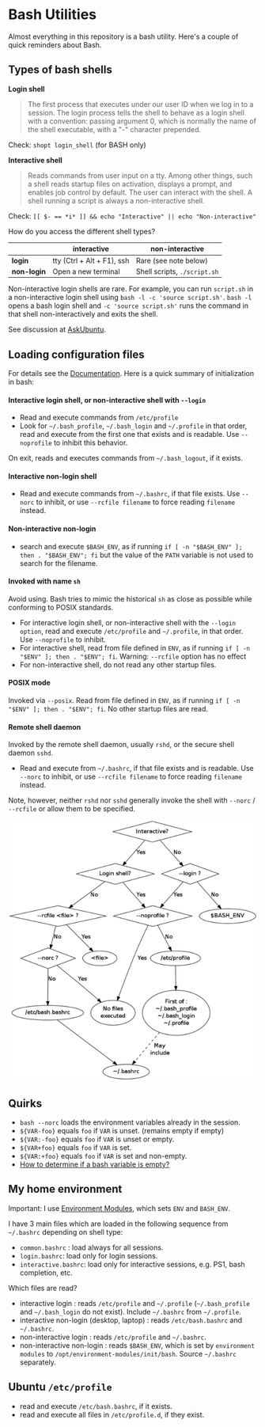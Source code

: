 # Bash Utilities

Almost everything in this repository is a bash utility.
Here's a couple of quick reminders about Bash.

## Types of bash shells

**Login shell** 
> The first process that executes under our user ID when we log in to a session. The login process tells the shell to behave as a login shell with a convention: passing argument 0, which is normally the name of the shell executable, with a "-" character prepended.

Check: `shopt login_shell` (for BASH only)

**Interactive shell**
> Reads commands from user input on a tty. Among other things, such a shell reads startup files on activation, displays a prompt, and enables job control by default. The user can interact with the shell. A shell running a script is always a non-interactive shell.

Check: `[[ $- == *i* ]] && echo "Interactive" || echo "Non-interactive"`

How do you access the different shell types?

|               | interactive                | non-interactive                    |
|---------------|----------------------------|------------------------------------|
| **login**     | tty (Ctrl + Alt + F1), ssh | Rare (see note below)              |
| **non-login** | Open a new terminal        | Shell scripts, `./script.sh`       |

Non-interactive login shells are rare. For example, you can run `script.sh` in a non-interactive login shell using 
`bash -l -c 'source script.sh'`. `bash -l` opens a bash login shell and `-c 'source script.sh'` runs the command in that shell
non-interactively and exits the shell. 

See discussion at [AskUbuntu](https://askubuntu.com/questions/879364).


## Loading configuration files

For details see the [Documentation](https://www.gnu.org/savannah-checkouts/gnu/bash/manual/bash.html#Bash-Startup-Files). 
Here is a quick summary of initialization in bash:

#### Interactive login shell, or non-interactive shell with `--login`

- Read and execute commands from `/etc/profile`
- Look for `~/.bash_profile`, `~/.bash_login` and `~/.profile` in that order, read and execute from the first one that exists and is readable. Use `--noprofile` to inhibit this behavior.

On exit, reads and executes commands from `~/.bash_logout`, if it exists. 

#### Interactive non-login shell

- Read and execute commands from `~/.bashrc`, if that file exists. Use `--norc` to inhibit, or use `--rcfile filename` to force reading `filename` instead.

#### Non-interactive non-login

- search and execute `$BASH_ENV`, as if running `if [ -n "$BASH_ENV" ]; then . "$BASH_ENV"; fi`
but the value of the `PATH` variable is not used to search for the filename.

#### Invoked with name `sh`

Avoid using. Bash tries to mimic the historical `sh` as close as possible while conforming to POSIX standards.

- For interactive login shell, or non-interactive shell with the `--login option`, read and execute `/etc/profile` and `~/.profile`, in that order. Use `--noprofile` to inhibit.
- For interactive shell, read from file defined in `ENV`, as if running `if [ -n "$ENV" ]; then . "$ENV"; fi`. Warning: `--rcfile` option has no effect
- For non-interactive shell, do not read any other startup files.

#### POSIX mode

Invoked via `--posix`. Read from file defined in `ENV`, as if running `if [ -n "$ENV" ]; then . "$ENV"; fi`. No other startup files are read. 

#### Remote shell daemon

Invoked by the remote shell daemon, usually `rshd`, or the secure shell daemon `sshd`.
- Read and execute from `~/.bashrc`, if that file exists and is readable. Use `--norc` to inhibit, or use `--rcfile filename` to force reading `filename` instead.

Note, however, neither `rshd` nor `sshd` generally invoke the shell with `--norc` / `--rcfile` or allow them to be specified.


![Bash startup file loading decision](../images/bash_startup_decision.png?raw=true "Bash startup file loading decision")

## Quirks
- `bash --norc` loads the environment variables already in the session.
- `${VAR-foo}`  equals `foo` if `VAR` is unset. (remains empty if empty)
- `${VAR:-foo}` equals `foo` if `VAR` is unset or empty.
- `${VAR+foo}`  equals `foo` if `VAR` is set. 
- `${VAR:+foo}` equals `foo` if `VAR` is set and non-empty.
- [How to determine if a bash variable is empty?](https://serverfault.com/questions/7503)

## My home environment

Important: I use [Environment Modules](http://modules.sourceforge.net/), which sets `ENV` and `BASH_ENV`.

I have 3 main files which are loaded in the following sequence from `~/.bashrc` depending on shell type: 
- `common.bashrc` : load always for all sessions.
- `login.bashrc`: load only for login sessions.
- `interactive.bashrc`: load only for interactive sessions, e.g. PS1, bash completion, etc.

Which files are read?
- interactive login : reads `/etc/profile` and `~/.profile` (`~/.bash_profile` and `~/.bash_login` do not exist). Include `~/.bashrc` from `~/.profile`.
- interactive non-login (desktop, laptop) : reads `/etc/bash.bashrc` and `~/.bashrc`.
- non-interactive login :  reads `/etc/profile` and `~/.bashrc`.
- non-interactive non-login : reads `$BASH_ENV`, which is set by `environment modules` to `/opt/environment-modules/init/bash`. Source `~/.bashrc` separately.

## Ubuntu `/etc/profile`
- read and execute `/etc/bash.bashrc`, if it exists.
- read and execute all files in `/etc/profile.d`, if they exist.
